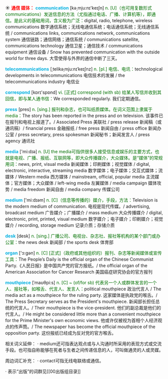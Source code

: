 ☀ <font color="red">**通信 媒体：**</font>
<font color="sky blue">**communication**</font> [kə͵mju:nɪ'keɪʃn] 
<font color="rgb(227, 108, 9)">n. [U]（也可用复数形式communications）发送信息的方法（尤指通过电话、广播、计算机等），即通信。是此义的基础用词，含义极为广泛：</font>digital, radio, telephone, wireless communications 数字通信系统；无线电通信系统；电话通信系统；无线通信系统 / communications links, communications network, communications system 通信链路；通信网络；通信系统 / communications satellite, communications technology 通信卫星；通信技术 / communications equipment 通信设备 / Snow has prevented communication with the outside world for three days. 大雪使得与外界的通信中断了三天。
           
<font color="sky blue">**telecommunications**</font> [ˌtelikəˌmju:nɪˈkeɪʃnz]
<font color="rgb(227, 108, 9)">n. [pl.] 电信、电讯：</font>technological developments in telecommunications 电信技术的发展 / the telecommunications industry 电信业

<font color="sky blue">**correspond**</font> [kɒrɪ'spɒnd] 
<font color="rgb(227, 108, 9)">vi. [正式] correspond (with sb) 给某人写信并收到其回信，即与某人通书信：</font>We corresponded regularly. 我们定期通信。

<font color="sky blue">**press**</font> [pres] 
<font color="rgb(227, 108, 9)">n. [sing.] 报刊和杂志，也可叫纸质媒体。在词义范围上隶属于media：</font>The story has been reported in the press and on television. 该事件已在报刊和电视上报道了。/ Associated Press 美联社 / press release 新闻稿（或通讯稿）/ financial press 金融报纸 / free press 新闻自由 / press office 新闻办公室 / press secretary, press spokesman 新闻秘书；新闻发言人 / press agency 通讯社

<font color="sky blue">**media**</font> ['mi:dɪə] 
<font color="rgb(227, 108, 9)">n. [U] the media可指供很多人接受信息或娱乐的主要方式，也就是电视、广播、报纸、互联网等，即大众传播媒介，大众媒体。是“媒体”的常规用词：</font>news, print, visual media 新闻媒体；印刷媒体；视觉媒体 / digital, electronic, interactive, streaming media 数字媒体；电子媒体；交互式媒体；流媒体 / Western media 西方媒体 / mainstream, official, popular media 主流媒体；官方媒体；大众媒体 / left-wing media 左翼媒体 / media campaign 媒体攻势 / media freedom 新闻自由 / media company 传媒公司

<font color="sky blue">**medium**</font> ['mi:dɪəm] 
<font color="rgb(227, 108, 9)">n. [C]（信息等传播的）媒介，手段，方法：</font>Television is the modern medium of communication. 电视是现代传媒。/ advertising, broadcast medium 广告媒介；广播媒介 / mass medium 大众传播媒介 / digital, electronic, print, printed, visual medium 数字媒介；电子媒介；印刷媒介；视觉媒介 / recording, storage medium 记录介质；存储介质

<font color="sky blue">**desk**</font> [desk] 
<font color="rgb(227, 108, 9)">n. [sing.] 广播公司、电视台、杂志社、报社等机构的某个部门或办公室：</font>the news desk 新闻部 / the sports desk 体育部

<font color="sky blue">**organ**</font> ['ɔ:ɡən] 
<font color="rgb(227, 108, 9)">n. [C] [正式]（政府或其他组织的）报刊、杂志等新闻媒体或宣传工具：</font>The People’s Daily is the official organ of the Chinese Communist Party.《人民日报》是中国共产党的官方报纸。/ the official organ of the American Association for Cancer Research 美国癌症研究协会的官方报刊
           
<font color="sky blue">**mouthpiece**</font> [ˈmaʊθpi:s]
<font color="rgb(227, 108, 9)">n. [C] ~ (of/for sb) 代表另一个人或群体发言的一个人、报社等，如喉舌、代言人、发言人：</font>political mouthpiece 政治代言人 / The media act as a mouthpiece for the ruling party. 这家媒体是执政党的喉舌。/ The Press Secretary serves as the President's mouthpiece. 新闻部长担任总统的代言人。/ Their mouthpiece is the vice-president. 他们的副总裁是他们的代言人。/ He might be considered little more than a convenient mouthpiece for the Prime Minister's own economic views. 他或许仅被视为首相个人经济观点的传声筒。/ The newspaper has become the official mouthpiece of the opposition party. 这份报纸已经成为反对党的官方喉舌。

相关词义延伸：
· medium还可指表达观点或与人沟通时所采用的表现方式或交流手段。也可指自称能够在死者与生者之间传递信息的人，可叫做通灵的人或灵媒。

周边词汇补充：
· contact可指无线电联络或通信。
          
· 表示“出版”的词群见[[00出版组目录]]
